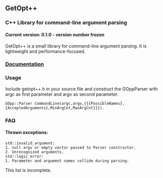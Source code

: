 ## GetOpt++
### C++ Library for command-line argument parsing
#### Current version: 0.1.0 - version number frozen

GetOpt++ is a small library for command-line argument parsing. It is
lightweight and performance-focused.

###  [Documentation](http://getoptplusplus.readthedocs.io/en/latest/)

### Usage

Include getopt++.h in your source file and construct the GOppParser with argc
as first parameter and argv as second parameter.  


    GOpp::Parser CommandLine(argc,argv,{{{PossibleNames},{AcceptedArguments},MinArgCnt,MaxArgCnt}}}).  


### FAQ
#### Thrown exceptions:  
	std::invalid_argument:
	1. null argv or empty vector passed to Parser constructor.  
	2. Unrecognized arguments.
	std::logic_error:
	1. Parameter and argument names collide during parsing.
This list is incomplete.
	
      
